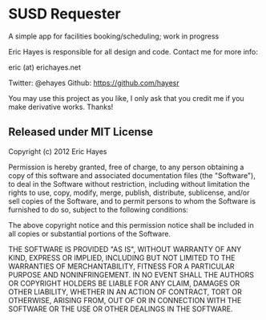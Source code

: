 # SUSD Requester
A simple app for facilities booking/scheduling; work in progress

Eric Hayes is responsible for all design and code. 
Contact me for more info: 

eric (at) erichayes.net

Twitter: @ehayes
Github: https://github.com/hayesr

You may use this project as you like, I only ask that you credit me if you make derivative works. Thanks!

## Released under MIT License

Copyright (c) 2012 Eric Hayes

Permission is hereby granted, free of charge, to any person obtaining a copy of this software and associated documentation files (the "Software"), to deal in the Software without restriction, including without limitation the rights to use, copy, modify, merge, publish, distribute, sublicense, and/or sell copies of the Software, and to permit persons to whom the Software is furnished to do so, subject to the following conditions:

The above copyright notice and this permission notice shall be included in all copies or substantial portions of the Software.

THE SOFTWARE IS PROVIDED "AS IS", WITHOUT WARRANTY OF ANY KIND, EXPRESS OR IMPLIED, INCLUDING BUT NOT LIMITED TO THE WARRANTIES OF MERCHANTABILITY, FITNESS FOR A PARTICULAR PURPOSE AND NONINFRINGEMENT. IN NO EVENT SHALL THE AUTHORS OR COPYRIGHT HOLDERS BE LIABLE FOR ANY CLAIM, DAMAGES OR OTHER LIABILITY, WHETHER IN AN ACTION OF CONTRACT, TORT OR OTHERWISE, ARISING FROM, OUT OF OR IN CONNECTION WITH THE SOFTWARE OR THE USE OR OTHER DEALINGS IN THE SOFTWARE.